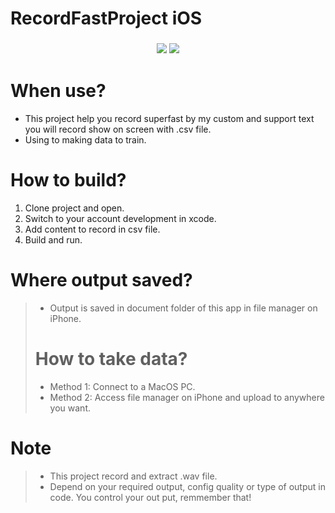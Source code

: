 # RecordFastProject iOS

<h3 align="center">
  <img src="https://user-images.githubusercontent.com/55421234/110569031-80b6da80-8186-11eb-8a8a-5eef2a5e22a2.gif">
  <img src="https://cdn.dribbble.com/users/45617/screenshots/12910101/media/c170a9a4d64ad4dff24bac58529d26bb.png">
</h3>

# When use?
+ This project help you record superfast by my custom and support text you will record show on screen with .csv file.
+ Using to making data to train.

# How to build?
1. Clone project and open.
2. Switch to your account development in xcode. 
3. Add content to record in csv file.
4. Build and run.

# Where output saved?
> + Output is saved in document folder of this app in file manager on iPhone.
> # How to take data?
> + Method 1: Connect to a MacOS PC.
> + Method 2: Access file manager on iPhone and upload to anywhere you want.

# Note
> + This project record and extract .wav file.
> + Depend on your required output, config quality or type of output in code. You control your out put, remmember that!
